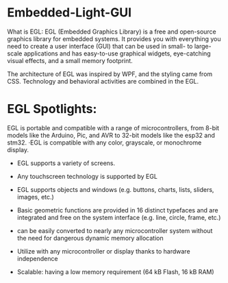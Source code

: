 # Embedded-Light-GUI
What is EGL:
EGL (Embedded Graphics Library) is a free and open-source graphics library for embedded systems. It provides you with everything you need to create a user interface (GUI) that can be used in small- to large-scale applications and has easy-to-use graphical widgets, eye-catching visual effects, and a small memory footprint.

The architecture of EGL was inspired by WPF, and the styling came from CSS. Technology and behavioral activities are combined in the EGL.


# EGL Spotlights:
EGL is portable and compatible with a range of microcontrollers, from 8-bit models like the Arduino, Pic, and AVR to 32-bit models like the esp32 and stm32.
⋅EGL is compatible with any color, grayscale, or monochrome display.

* EGL supports a variety of screens.

* Any touchscreen technology is supported by EGL

* EGL supports objects and windows (e.g. buttons, charts, lists, sliders, images, etc.)

* Basic geometric functions are provided in 16 distinct typefaces and are integrated and free on the system interface (e.g. line, circle, frame, etc.)

* can be easily converted to nearly any microcontroller system without the need for dangerous dynamic memory allocation

* Utilize with any microcontroller or display thanks to hardware independence

* Scalable: having a low memory requirement (64 kB Flash, 16 kB RAM)

